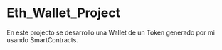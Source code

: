 # Eth_Wallet_Project

En este projecto se desarrollo una Wallet de un Token generado por mi usando SmartContracts.

